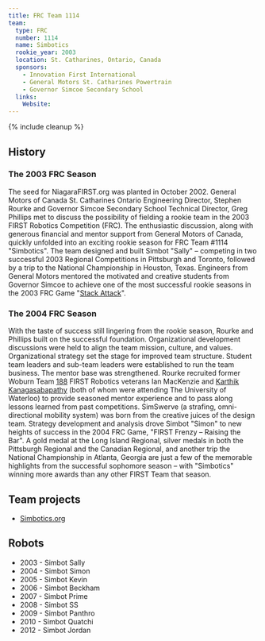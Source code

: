 ```yaml
---
title: FRC Team 1114
team:
  type: FRC
  number: 1114
  name: Simbotics
  rookie_year: 2003
  location: St. Catharines, Ontario, Canada
  sponsors:
    - Innovation First International
    - General Motors St. Catharines Powertrain
    - Governor Simcoe Secondary School
  links:
    Website: 
---
```


{% include cleanup %}

## History

### The 2003 FRC Season

The seed for NiagaraFIRST.org was planted in October 2002\. General Motors of Canada St. Catharines Ontario Engineering Director, Stephen Rourke and Governor Simcoe Secondary School Technical Director, Greg Phillips met to discuss the possibility of fielding a rookie team in the 2003 FIRST Robotics Competition (FRC). The enthusiastic discussion, along with generous financial and mentor support from General Motors of Canada, quickly unfolded into an exciting rookie season for FRC Team #1114 "Simbotics". The team designed and built Simbot "Sally" – competing in two successful 2003 Regional Competitions in Pittsburgh and Toronto, followed by a trip to the National Championship in Houston, Texas. Engineers from General Motors mentored the motivated and creative students from Governor Simcoe to achieve one of the most successful rookie seasons in the 2003 FRC Game "[Stack Attack](stack-attack)".

### The 2004 FRC Season

With the taste of success still lingering from the rookie season, Rourke and Phillips built on the successful foundation. Organizational development discussions were held to align the team mission, culture, and values. Organizational strategy set the stage for improved team structure. Student team leaders and sub-team leaders were established to run the team business. The mentor base was strengthened. Rourke recruited former Woburn Team [188](/frc0000/188) FIRST Robotics veterans Ian MacKenzie and [Karthik Kanagasabapathy](Karthik_Kanagasabapathy "Karthik
Kanagasabapathy") (both of whom were attending The University of Waterloo) to provide seasoned mentor experience and to pass along lessons learned from past competitions. SimSwerve (a strafing, omni-directional mobility system) was born from the creative juices of the design team. Strategy development and analysis drove Simbot "Simon" to new heights of success in the 2004 FRC Game, "FIRST Frenzy – Raising the Bar". A gold medal at the Long Island Regional, silver medals in both the Pittsburgh Regional and the Canadian Regional, and another trip the National Championship in Atlanta, Georgia are just a few of the memorable highlights from the successful sophomore season – with "Simbotics" winning more awards than any other FIRST Team that season.

## Team projects

- [Simbotics.org](http://www.simbotics.org "http://www.simbotics.org")

## Robots

- 2003 - Simbot Sally
- 2004 - Simbot Simon
- 2005 - Simbot Kevin
- 2006 - Simbot Beckham
- 2007 - Simbot Prime
- 2008 - Simbot SS
- 2009 - Simbot Panthro
- 2010 - Simbot Quatchi
- 2012 - Simbot Jordan
